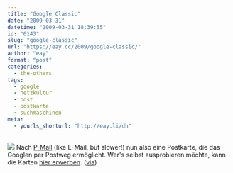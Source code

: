 ```yaml
---
title: "Google Classic"
date: "2009-03-31"
datetime: "2009-03-31 18:39:55"
id: "6143"
slug: "google-classic"
url: "https://eay.cc/2009/google-classic/"
author: "eay"
format: "post"
categories:
  - the-others
tags:
  - google
  - netzkultur
  - post
  - postkarte
  - suchmaschinen
meta:
  - yourls_shorturl: "http://eay.li/dh"
---
```


![](/uploads/2009/googleclassic.jpg) Nach [P-Mail](http://www.flickr.com/photos/eay/367054187/) (like E-Mail, but slower!) nun also eine Postkarte, die das Googlen per Postweg ermöglicht. Wer's selbst ausprobieren möchte, kann die Karten [hier erwerben](http://www.boomerang.nl/kaarten/boomerang/google-classic/). ([via](http://www.kraftfuttermischwerk.de/blogg/?p=4673))
